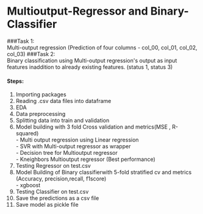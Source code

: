 # Multioutput-Regressor and Binary-Classifier

###Task 1:
<br>Multi-output regression (Prediction of four columns - col_00, col_01, col_02, col_03)
###Task 2:
<br>Binary classification using Multi-output regression's output as input features inaddition to already existing features. (status 1, status 3)

#### Steps:
1. Importing packages
2. Reading .csv data files into dataframe
3. EDA
4. Data preprocessing
5. Splitting data into train and validation
6. Model building with 3 fold Cross validation and metrics(MSE , R-squared)
      <br> - Multi output regression using Linear regression
      <br> - SVR with Multi-output regressor as wrapper
      <br> - Decision tree for Multioutput regressor
      <br> - Kneighbors Multioutput regressor (Best performance)
7. Testing Regressor on test.csv
8. Model Building of Binary classifierwith 5-fold stratified cv and metrics (Accuracy, precision,recall, f1score) 
      <br> - xgboost
9. Testing Classifier on test.csv
10. Save the predictions as a csv file
11. Save model as pickle file
